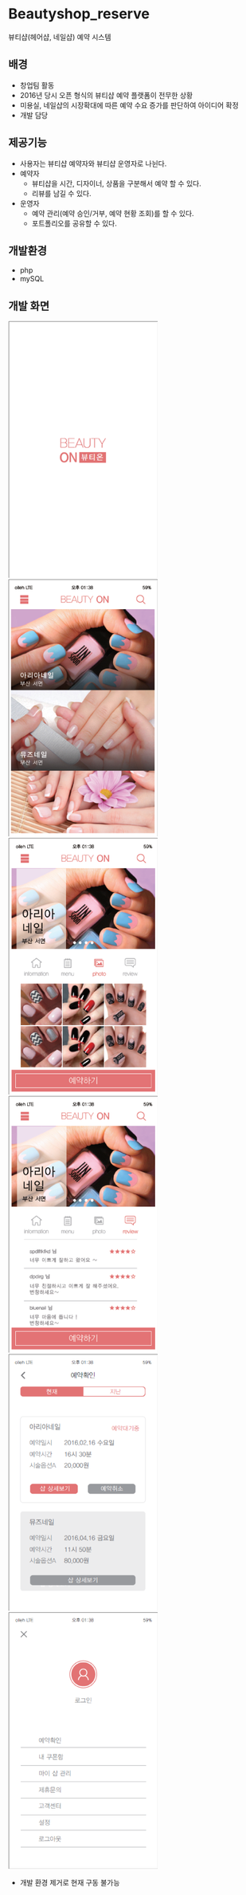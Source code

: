 # Beautyshop_reserve
뷰티샵(헤어샵, 네일샵) 예약 시스템

## 배경
- 창업팀 활동
- 2016년 당시 오픈 형식의 뷰티샵 예약 플랫폼이 전무한 상황
- 미용실, 네일샵의 시장확대에 따른 예약 수요 증가를 판단하여 아이디어 확정
- 개발 담당

## 제공기능
- 사용자는 뷰티샵 예약자와 뷰티샵 운영자로 나뉜다.
- 예약자
  - 뷰티샵을 시간, 디자이너, 상품을 구분해서 예약 할 수 있다.
  - 리뷰를 남길 수 있다.
- 운영자
  - 예약 관리(예약 승인/거부, 예약 현황 조회)를 할 수 있다.
  - 포트폴리오를 공유할 수 있다.

## 개발환경
- php
- mySQL

## 개발 화면
<img src="./그림1.png" width="300">
<img src="./그림2.png" width="300">
<img src="./그림3.png" width="300">
<br>
<img src="./그림4.png" width="300">
<img src="./그림5.png" width="300">
<img src="./그림6.png" width="300">

- 개발 환경 제거로 현재 구동 불가능